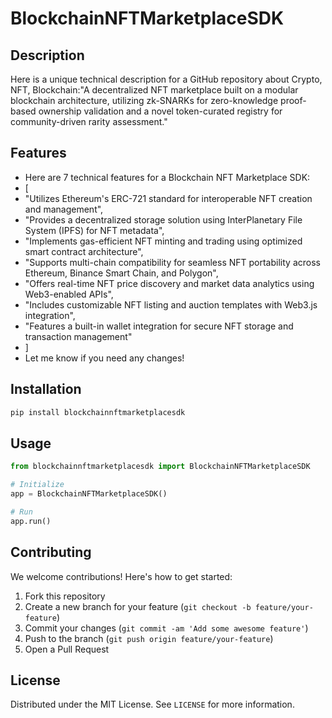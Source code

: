 # BlockchainNFTMarketplaceSDK

## Description

Here is a unique technical description for a GitHub repository about Crypto, NFT, Blockchain:"A decentralized NFT marketplace built on a modular blockchain architecture, utilizing zk-SNARKs for zero-knowledge proof-based ownership validation and a novel token-curated registry for community-driven rarity assessment."

## Features

- Here are 7 technical features for a Blockchain NFT Marketplace SDK:
- [
- "Utilizes Ethereum's ERC-721 standard for interoperable NFT creation and management",
- "Provides a decentralized storage solution using InterPlanetary File System (IPFS) for NFT metadata",
- "Implements gas-efficient NFT minting and trading using optimized smart contract architecture",
- "Supports multi-chain compatibility for seamless NFT portability across Ethereum, Binance Smart Chain, and Polygon",
- "Offers real-time NFT price discovery and market data analytics using Web3-enabled APIs",
- "Includes customizable NFT listing and auction templates with Web3.js integration",
- "Features a built-in wallet integration for secure NFT storage and transaction management"
- ]
- Let me know if you need any changes!
## Installation

```bash
pip install blockchainnftmarketplacesdk
```

## Usage

```python
from blockchainnftmarketplacesdk import BlockchainNFTMarketplaceSDK

# Initialize
app = BlockchainNFTMarketplaceSDK()

# Run
app.run()
```

## Contributing

We welcome contributions! Here's how to get started:

1. Fork this repository
2. Create a new branch for your feature (`git checkout -b feature/your-feature`)
3. Commit your changes (`git commit -am 'Add some awesome feature'`)
4. Push to the branch (`git push origin feature/your-feature`)
5. Open a Pull Request

## License

Distributed under the MIT License. See `LICENSE` for more information.
